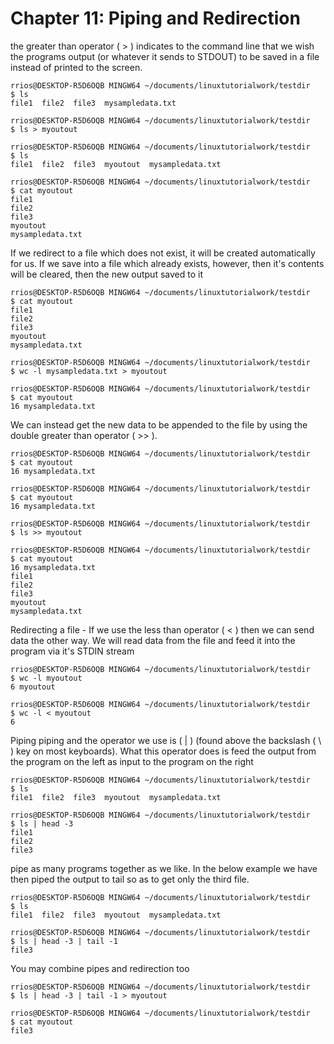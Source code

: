 # Chapter 11: Piping and Redirection

the greater than operator ( > ) indicates to the command line that we wish the programs output (or whatever it sends to STDOUT) to be saved in a file instead of printed to the screen.
```
rrios@DESKTOP-R5D6OQB MINGW64 ~/documents/linuxtutorialwork/testdir
$ ls
file1  file2  file3  mysampledata.txt

rrios@DESKTOP-R5D6OQB MINGW64 ~/documents/linuxtutorialwork/testdir
$ ls > myoutout

rrios@DESKTOP-R5D6OQB MINGW64 ~/documents/linuxtutorialwork/testdir
$ ls
file1  file2  file3  myoutout  mysampledata.txt

rrios@DESKTOP-R5D6OQB MINGW64 ~/documents/linuxtutorialwork/testdir
$ cat myoutout
file1
file2
file3
myoutout
mysampledata.txt

```

If we redirect to a file which does not exist, it will be created automatically for us. If we save into a file which already exists, however, then it's contents will be cleared, then the new output saved to it
```
rrios@DESKTOP-R5D6OQB MINGW64 ~/documents/linuxtutorialwork/testdir
$ cat myoutout
file1
file2
file3
myoutout
mysampledata.txt

rrios@DESKTOP-R5D6OQB MINGW64 ~/documents/linuxtutorialwork/testdir
$ wc -l mysampledata.txt > myoutout

rrios@DESKTOP-R5D6OQB MINGW64 ~/documents/linuxtutorialwork/testdir
$ cat myoutout
16 mysampledata.txt
```

We can instead get the new data to be appended to the file by using the double greater than operator ( >> ).
```
rrios@DESKTOP-R5D6OQB MINGW64 ~/documents/linuxtutorialwork/testdir
$ cat myoutout
16 mysampledata.txt

rrios@DESKTOP-R5D6OQB MINGW64 ~/documents/linuxtutorialwork/testdir
$ cat myoutout
16 mysampledata.txt

rrios@DESKTOP-R5D6OQB MINGW64 ~/documents/linuxtutorialwork/testdir
$ ls >> myoutout

rrios@DESKTOP-R5D6OQB MINGW64 ~/documents/linuxtutorialwork/testdir
$ cat myoutout
16 mysampledata.txt
file1
file2
file3
myoutout
mysampledata.txt
```

Redirecting a file - If we use the less than operator ( < ) then we can send data the other way. We will read data from the file and feed it into the program via it's STDIN stream
```
rrios@DESKTOP-R5D6OQB MINGW64 ~/documents/linuxtutorialwork/testdir
$ wc -l myoutout
6 myoutout

rrios@DESKTOP-R5D6OQB MINGW64 ~/documents/linuxtutorialwork/testdir
$ wc -l < myoutout
6
```

Piping 
piping and the operator we use is ( | ) (found above the backslash ( \ ) key on most keyboards). What this operator does is feed the output from the program on the left as input to the program on the right
```
rrios@DESKTOP-R5D6OQB MINGW64 ~/documents/linuxtutorialwork/testdir
$ ls
file1  file2  file3  myoutout  mysampledata.txt

rrios@DESKTOP-R5D6OQB MINGW64 ~/documents/linuxtutorialwork/testdir
$ ls | head -3
file1
file2
file3

```
pipe as many programs together as we like. In the below example we have then piped the output to tail so as to get only the third file.
```
rrios@DESKTOP-R5D6OQB MINGW64 ~/documents/linuxtutorialwork/testdir
$ ls
file1  file2  file3  myoutout  mysampledata.txt

rrios@DESKTOP-R5D6OQB MINGW64 ~/documents/linuxtutorialwork/testdir
$ ls | head -3 | tail -1
file3
```
You may combine pipes and redirection too
```
rrios@DESKTOP-R5D6OQB MINGW64 ~/documents/linuxtutorialwork/testdir
$ ls | head -3 | tail -1 > myoutout

rrios@DESKTOP-R5D6OQB MINGW64 ~/documents/linuxtutorialwork/testdir
$ cat myoutout
file3
```